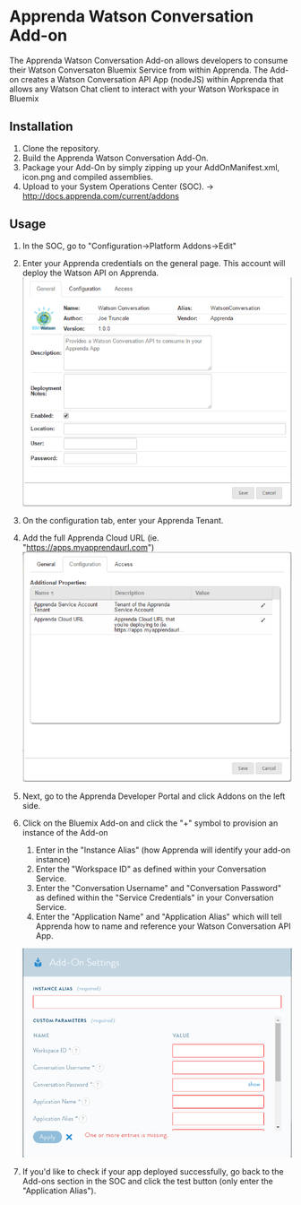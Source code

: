 # Apprenda Watson Conversation Add-on

The Apprenda Watson Conversation Add-on allows developers to consume their Watson Conversaton Bluemix Service from within Apprenda. 
The Add-on creates a Watson Conversation API App (nodeJS) within Apprenda that allows any Watson Chat client to interact with your Watson Workspace in Bluemix

## Installation

1. Clone the repository.
2. Build the Apprenda Watson Conversation Add-On.
3. Package your Add-On by simply zipping up your AddOnManifest.xml, icon.png and compiled assemblies. 
4. Upload to your System Operations Center (SOC). -> http://docs.apprenda.com/current/addons


## Usage
1. In the SOC, go to "Configuration->Platform Addons->Edit"
2. Enter your Apprenda credentials on the general page. This account will deploy the Watson API on Apprenda. 
    ![](/readme_images/watsonconversation_general.png)


3. On the configuration tab, enter your Apprenda Tenant. 
4. Add the full Apprenda Cloud URL (ie. "https://apps.myapprendaurl.com") 
    ![](/readme_images/watsonconversation_config.png)


5. Next, go to the Apprenda Developer Portal and click Addons on the left side.
6. Click on the Bluemix Add-on and click the "+" symbol to provision an instance of the Add-on
    1. Enter in the "Instance Alias" (how Apprenda will identify your add-on instance)
    2. Enter the "Workspace ID" as defined within your Conversation Service. 
    3. Enter the "Conversation Username" and "Conversation Password" as defined within the "Service Credentials" in your Conversation Service.
    4. Enter the "Application Name" and "Application Alias" which will tell Apprenda how to name and reference your Watson Conversation API App.
    
    ![](/readme_images/watsonconversation_provision.png)

7. If you'd like to check if your app deployed successfully, go back to the Add-ons section in the SOC and click the test button (only enter the "Application Alias"). 
